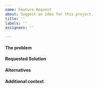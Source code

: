 ```yaml
---
name: Feature Request
about: Suggest an idea for this project.
title: ''
labels: ''
assignees: ''

---
```


#### The problem
<!--
Is your feature request related to a problem?
Please provide a clear and concise description of what the problem is.
Ex. I'm always frustrated when [...]
 -->


#### Requested Solution
<!--
A clear and concise description of what you want to happen.
-->

#### Alternatives
<!--
A clear and concise description of any alternative solutions or features you've considered.
-->

#### Additional context
<!--
Add any other context or screenshots about the feature request here.
-->
